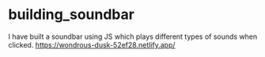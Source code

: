# building_soundbar
I have built a soundbar using JS which plays different types of sounds when clicked. 
https://wondrous-dusk-52ef28.netlify.app/
